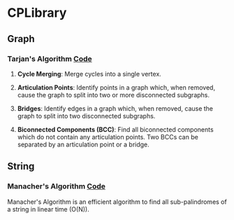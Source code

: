 # CPLibrary

## Graph

### Tarjan's Algorithm [Code](./graph/Tarjan.cpp)

1. **Cycle Merging**:
   Merge cycles into a single vertex.
2. **Articulation Points**:
   Identify points in a graph which, when removed, cause the graph to split into two or more disconnected subgraphs.

3. **Bridges**:
   Identify edges in a graph which, when removed, cause the graph to split into two disconnected subgraphs.

4. **Biconnected Components (BCC)**:
   Find all biconnected components which do not contain any articulation points. Two BCCs can be separated by an articulation point or a bridge.

## String

### Manacher's Algorithm [Code](./string/Manacher.cpp)

Manacher's Algorithm is an efficient algorithm to find all sub-palindromes of a string in linear time \(O(N)\).
